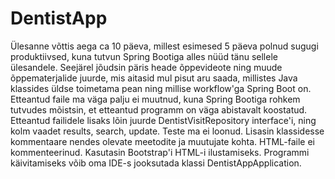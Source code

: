 # DentistApp

Ülesanne võttis aega ca 10 päeva, millest esimesed 5 päeva polnud sugugi produktiivsed, kuna tutvun Spring Bootiga alles nüüd tänu sellele ülesandele. Seejärel jõudsin päris heade õppevideote ning muude õppematerjalide juurde, mis aitasid mul pisut aru saada, millistes Java klassides üldse toimetama pean ning millise workflow'ga Spring Boot on. Etteantud faile ma väga palju ei muutnud, kuna Spring Bootiga rohkem tutvudes mõistsin, et etteantud programm on väga abistavalt koostatud. Etteantud failidele lisaks lõin juurde DentistVisitRepository interface'i, ning kolm vaadet results, search, update. Teste ma ei loonud. 
Lisasin klassidesse kommentaare nendes olevate meetodite ja muutujate kohta. HTML-faile ei kommenteerinud. Kasutasin Bootstrap'i HTML-i ilustamiseks. Programmi käivitamiseks võib oma IDE-s jooksutada klassi DentistAppApplication.

